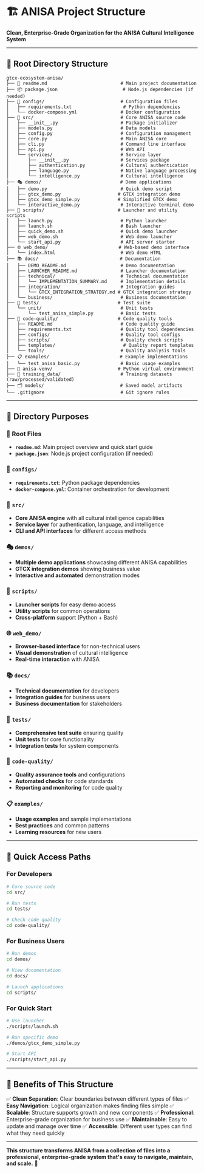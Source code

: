 # 🏗️ ANISA Project Structure

**Clean, Enterprise-Grade Organization for the ANISA Cultural Intelligence System**

---

## 📁 **Root Directory Structure**

```
gtcx-ecosystem-anisa/
├── 📖 readme.md                           # Main project documentation
├── 📦 package.json                        # Node.js dependencies (if needed)
├── 🐍 configs/                            # Configuration files
│   ├── requirements.txt                   # Python dependencies
│   └── docker-compose.yml                # Docker configuration
├── 🧠 src/                                # Core ANISA source code
│   ├── __init__.py                       # Package initializer
│   ├── models.py                         # Data models
│   ├── config.py                         # Configuration management
│   ├── core.py                           # Main ANISA core
│   ├── cli.py                            # Command line interface
│   ├── api.py                            # Web API
│   └── services/                         # Service layer
│       ├── __init__.py                   # Services package
│       ├── authentication.py             # Cultural authentication
│       ├── language.py                   # Native language processing
│       └── intelligence.py               # Cultural intelligence
├── 🎭 demos/                             # Demo applications
│   ├── demo.py                           # Quick demo script
│   ├── gtcx_demo.py                     # GTCX integration demo
│   ├── gtcx_demo_simple.py              # Simplified GTCX demo
│   └── interactive_demo.py               # Interactive terminal demo
├── 🚀 scripts/                           # Launcher and utility scripts
│   ├── launch.py                         # Python launcher
│   ├── launch.sh                         # Bash launcher
│   ├── quick_demo.sh                     # Quick demo launcher
│   ├── web_demo.sh                       # Web demo launcher
│   └── start_api.py                      # API server starter
├── 🌐 web_demo/                          # Web-based demo interface
│   └── index.html                        # Web demo HTML
├── 📚 docs/                              # Documentation
│   ├── DEMO_README.md                    # Demo documentation
│   ├── LAUNCHER_README.md                # Launcher documentation
│   ├── technical/                        # Technical documentation
│   │   └── IMPLEMENTATION_SUMMARY.md     # Implementation details
│   ├── integration/                      # Integration guides
│   │   └── GTCX_INTEGRATION_STRATEGY.md # GTCX integration strategy
│   └── business/                         # Business documentation
├── 🧪 tests/                             # Test suite
│   └── unit/                             # Unit tests
│       └── test_anisa_simple.py          # Basic tests
├── 🔧 code-quality/                      # Code quality tools
│   ├── README.md                         # Code quality guide
│   ├── requirements.txt                  # Quality tool dependencies
│   ├── configs/                          # Quality tool configs
│   ├── scripts/                          # Quality check scripts
│   ├── templates/                         # Quality report templates
│   └── tools/                            # Quality analysis tools
├── 📋 examples/                          # Example implementations
│   └── test_anisa_basic.py               # Basic usage examples
├── 🐳 anisa-venv/                        # Python virtual environment
├── 🧠 training_data/                      # Training datasets (raw/processed/validated)
├── 🗂️ models/                            # Saved model artifacts
└── .gitignore                            # Git ignore rules
```

---

## 🎯 **Directory Purposes**

### **📖 Root Files**
- **`readme.md`**: Main project overview and quick start guide
- **`package.json`**: Node.js project configuration (if needed)

### **🐍 `configs/`**
- **`requirements.txt`**: Python package dependencies
- **`docker-compose.yml`**: Container orchestration for development

### **🧠 `src/`**
- **Core ANISA engine** with all cultural intelligence capabilities
- **Service layer** for authentication, language, and intelligence
- **CLI and API interfaces** for different access methods

### **🎭 `demos/`**
- **Multiple demo applications** showcasing different ANISA capabilities
- **GTCX integration demos** showing business value
- **Interactive and automated** demonstration modes

### **🚀 `scripts/`**
- **Launcher scripts** for easy demo access
- **Utility scripts** for common operations
- **Cross-platform** support (Python + Bash)

### **🌐 `web_demo/`**
- **Browser-based interface** for non-technical users
- **Visual demonstration** of cultural intelligence
- **Real-time interaction** with ANISA

### **📚 `docs/`**
- **Technical documentation** for developers
- **Integration guides** for business users
- **Business documentation** for stakeholders

### **🧪 `tests/`**
- **Comprehensive test suite** ensuring quality
- **Unit tests** for core functionality
- **Integration tests** for system components

### **🔧 `code-quality/`**
- **Quality assurance tools** and configurations
- **Automated checks** for code standards
- **Reporting and monitoring** for code quality

### **📋 `examples/`**
- **Usage examples** and sample implementations
- **Best practices** and common patterns
- **Learning resources** for new users

---

## 🚀 **Quick Access Paths**

### **For Developers**
```bash
# Core source code
cd src/

# Run tests
cd tests/

# Check code quality
cd code-quality/
```

### **For Business Users**
```bash
# Run demos
cd demos/

# View documentation
cd docs/

# Launch applications
cd scripts/
```

### **For Quick Start**
```bash
# Use launcher
./scripts/launch.sh

# Run specific demo
./demos/gtcx_demo_simple.py

# Start API
./scripts/start_api.py
```

---

## 🌟 **Benefits of This Structure**

✅ **Clean Separation**: Clear boundaries between different types of files
✅ **Easy Navigation**: Logical organization makes finding files simple
✅ **Scalable**: Structure supports growth and new components
✅ **Professional**: Enterprise-grade organization for business use
✅ **Maintainable**: Easy to update and manage over time
✅ **Accessible**: Different user types can find what they need quickly

---

**This structure transforms ANISA from a collection of files into a professional, enterprise-grade system that's easy to navigate, maintain, and scale.** 🚀






